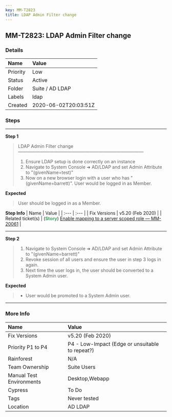 ```yaml
---
key: MM-T2823
title: LDAP Admin Filter change
---
```


## MM-T2823: LDAP Admin Filter change

### Details

| Name     | Value                |
| :------- | :------------------- |
| Priority | Low                  |
| Status   | Active               |
| Folder   | Suite / AD LDAP      |
| Labels   | ldap                 |
| Created  | 2020-06-02T20:03:51Z |

### Steps

<hr/>

**Step 1**

> <article>LDAP Admin Filter change<br>————————————————————————————<ol><li>Ensure LDAP setup is done correctly on an instance</li><li>Navigate to System Console ➜ AD/LDAP and set Admin Attribute to "(givenName=test)"</li><li>Now on a new browser login with a user who has "(givenName=barrett)". User would be logged in as Member.</li></ol></article>

**Expected**

> <article>User should be logged in as a Member.</article>

**Step Info**
| Name | Value |
| :--- | :--- |
| Fix Versions | v5.20 (Feb 2020) |
| Related ticket(s) | (<strong><span style="color: rgb(65, 168, 95);">Story</span></strong>) <a href="https://mattermost.atlassian.net/browse/MM-20061">Enable mapping to a server scoped role — MM-20061</a> |

<hr/>

**Step 2**

> <article><ol><li>Navigate to System Console ➜ AD/LDAP and set Admin Attribute to "(givenName=barrett)"</li><li>Revoke session of all users and ensure the user in step 3 logs in again.</li><li>Next time the user logs in, the user should be converted to a System Admin user.</li></ol></article>

**Expected**

> <article><ul><li>User would be promoted to a System Admin user.</li></ul></article>

<hr/>

### More Info

| Name                     | Value                                           |
| :----------------------- | :---------------------------------------------- |
| Fix Versions             | v5.20 (Feb 2020)                                |
| Priority P1 to P4        | P4 - Low-Impact (Edge or unsuitable to repeat?) |
| Rainforest               | N/A                                             |
| Team Ownership           | Suite Users                                     |
| Manual Test Environments | Desktop,Webapp                                  |
| Cypress                  | To Do                                           |
| Tags                     | Never tested                                    |
| Location                 | AD LDAP                                         |
